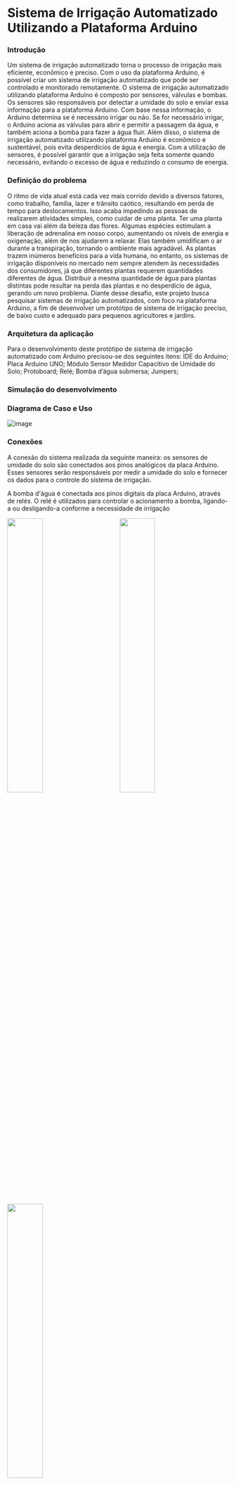 # Sistema de Irrigação Automatizado Utilizando a Plataforma Arduino

<div><h3>Introdução</3></div>

Um sistema de irrigação automatizado torna o processo de irrigação mais eficiente, econômico e
preciso. Com o uso da plataforma Arduino, é possível criar um sistema de irrigação automatizado
que pode ser controlado e monitorado remotamente.
O sistema de irrigação automatizado utilizando plataforma Arduino é composto por sensores,
válvulas e bombas. Os sensores são responsáveis por detectar a umidade do solo e enviar essa
informação para a plataforma Arduino. Com base nessa informação, o Arduino determina se é
necessário irrigar ou não. Se for necessário irrigar, o Arduino aciona as válvulas para abrir e
permitir a passagem da água, e também aciona a bomba para fazer a água fluir.
Além disso, o sistema de irrigação automatizado utilizando plataforma Arduino é econômico e
sustentável, pois evita desperdícios de água e energia. Com a utilização de sensores, é possível
garantir que a irrigação seja feita somente quando necessário, evitando o excesso de água e
reduzindo o consumo de energia.

<div><h3>Definição do problema</3></div>

O ritmo de vida atual está cada vez mais corrido devido a diversos fatores, como trabalho, família,
lazer e trânsito caótico, resultando em perda de tempo para deslocamentos. Isso acaba
impedindo as pessoas de realizarem atividades simples, como cuidar de uma planta.
Ter uma planta em casa vai além da beleza das flores. Algumas espécies estimulam a liberação
de adrenalina em nosso corpo, aumentando os níveis de energia e oxigenação, além de nos ajudarem a relaxar. Elas também umidificam o ar durante a transpiração, tornando o ambiente mais agradável.
As plantas trazem inúmeros benefícios para a vida humana, no entanto, os sistemas de irrigação
disponíveis no mercado nem sempre atendem às necessidades dos consumidores, já que
diferentes plantas requerem quantidades diferentes de água. Distribuir a mesma quantidade de
água para plantas distintas pode resultar na perda das plantas e no desperdício de água, gerando
um novo problema.
Diante desse desafio, este projeto busca pesquisar sistemas de irrigação automatizados, com
foco na plataforma Arduino, a fim de desenvolver um protótipo de sistema de irrigação preciso, de
baixo custo e adequado para pequenos agricultores e jardins.

<div><h3>Arquitetura da aplicação</3></div>

Para o desenvolvimento deste protótipo de sistema de irrigação automatizado
com Arduino precisou-se dos seguintes itens:
IDE do Arduino;
Placa Arduino UNO;
Módulo Sensor Medidor Capacitivo de Umidade do Solo;
Protoboard;
Relé;
Bomba d’água submersa;
Jumpers;

<div><h3>Simulação do desenvolvimento</3></div>
<div><h3>Diagrama de Caso e Uso</3></div>

![image](https://github.com/karielly16/SISTEMA-DE-IRRIGA-O-AUTOMATIZADO-UTILIZANDO-PLATAFORMA-ARDUINO/assets/79888115/dcc50298-c04f-4ee8-8470-ef4f0899bc16)

<div><h3>Conexões</3></div>

A conexão do sistema realizada da seguinte maneira:
os sensores de umidade do solo são conectados aos pinos analógicos da placa Arduino. Esses sensores serão responsáveis por medir a umidade do solo e fornecer os dados para o controle do sistema de irrigação.

A bomba d'água é conectada aos pinos digitais da placa Arduino, através de relés. O relé é utilizados para controlar o acionamento a bomba, ligando-a ou desligando-a conforme a necessidade de irrigação

 <img width="400px" style="width: 40%;  padding-right: 50px;"  src="https://github.com/karielly16/SISTEMA-DE-IRRIGA-O-AUTOMATIZADO-UTILIZANDO-PLATAFORMA-ARDUINO/assets/79888115/31ab746d-b8d1-4bd2-b5b9-ed09d5206eb8">  
 <img width="400px"  style="width: 40%; padding-right: 30px;" src="https://github.com/karielly16/SISTEMA-DE-IRRIGA-O-AUTOMATIZADO-UTILIZANDO-PLATAFORMA-ARDUINO/assets/79888115/9a4a3089-f2dd-4dec-9a19-a5a8e426d467">
  <img width="400px"  style="width: 40%; padding-right: 50px;" src="https://github.com/karielly16/SISTEMA-DE-IRRIGA-O-AUTOMATIZADO-UTILIZANDO-PLATAFORMA-ARDUINO/assets/79888115/43b4ae8b-b72a-4ca0-8305-611ad059d77c">
 <img width="400px"  style="width: 40%; padding-right: 50px;" src="https://github.com/karielly16/SISTEMA-DE-IRRIGA-O-AUTOMATIZADO-UTILIZANDO-PLATAFORMA-ARDUINO/assets/79888115/e8289e93-8734-47be-9b59-ae1bf1096d65">
 


